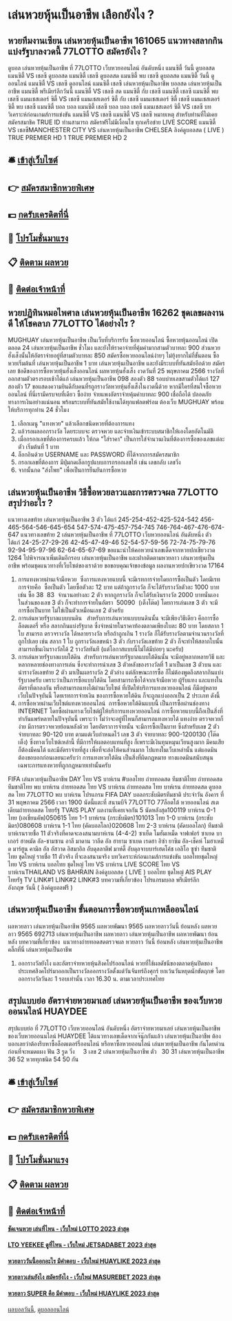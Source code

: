 # เล่นหวยหุ้นเป็นอาชีพ เลือกยังไง ?
## หวยทีมงานเซียน เล่นหวยหุ้นเป็นอาชีพ 161065 แนวทางสลากกินแบ่งรัฐบาลงวดนี้ 77LOTTO สมัครยังไง ?
ดูบอล เล่นหวยหุ้นเป็นอาชีพ ที่ 77LOTTO เว็บหวยออนไลน์ อันดับหนึ่ง แมนซิตี้ วันนี้ ดูบอลสด แมนซิตี้ VS เชลซี ดูบอลสด แมนซิตี้ เชลซี ดูบอลสด แมนซิตี้ พบ เชลซี ดูบอลสด แมนซิตี้ วันนี้ ดูออนไลน์ แมนซิตี้ VS เชลซี ดูออนไลน์ แมนซิตี้ เชลซี เล่นหวยหุ้นเป็นอาชีพ บอลสด เล่นหวยหุ้นเป็นอาชีพ แมนซิตี้ พรีเมียร์ลีกวันนี้ แมนซิตี้ VS เชลซี สด แมนซิตี้ กับ เชลซี แมนซิตี้ เชลซี แมนซิตี้ พบ เชลซี แมนเชสเตอร์ ซิตี้ VS เชลซี แมนเชสเตอร์ ซิตี้ กับ เชลซี แมนเชสเตอร์ ซิตี้ เชลซี แมนเชสเตอร์ ซิตี้ พบ เชลซี แมนซิตี้ บอล บอล แมนซิตี้ เชลซี บอล บอล เชลซี
แมนเชสเตอร์ ซิตี้ VS เชลซี
บทวิเคราะห์ก่อนเกมส์การแข่งขัน แมนซิตี้ VS เชลซี
แมนซิตี้ VS เชลซี
หมายเหตุ สำหรับท่านที่ไม่เคยสมัครสมาชิค TRUE ID ท่านสามารถ สมัครฟรีไม่มีเงื่อนไข ทุกเครือข่าย
LIVE SCORE แมนซิตี้ VS เชลซีMANCHESTER CITY VS เล่นหวยหุ้นเป็นอาชีพ CHELSEA
ลิงค์ดูบอลสด ( LIVE )
 TRUE PREMIER HD 1 
 TRUE PREMIER HD 2 

## 🛎 [เข้าสู่เว็บไซต์](https://bit.ly/3BG5bNw)
## 👉 [สมัครสมาชิกหวยพิเศษ](https://bit.ly/3BG5bNw)
## 💵 [กดรับเครดิตที่นี่](https://bit.ly/3C3mvgS)
## 👑 [โปรโมชั่นมาแรง](https://bit.ly/3C3mvgS)
## 📋 [ติดตาม ผลหวย](https://bit.ly/3C3mvgS)
## 📱 [ติดต่อเจ้าหน้าที่](https://bit.ly/3C3mvgS)

## หวยปฏิทินหมอไพศาล เล่นหวยหุ้นเป็นอาชีพ 16262 ชุดเลขผลงานดี ให้โชคลาภ 77LOTTO ได้อย่างไร ?
MUGHUAY เล่นหวยหุ้นเป็นอาชีพ เป็นเว็บที่บริการรับ ซื้อหวยออนไลน์ ซื้อหวยหุ้นออนไลน์ เปิดตลอด 24 เล่นหวยหุ้นเป็นอาชีพ ชั่วโมง และยังให้ราคาจ่ายที่คุ้มค่ามากสามตัวบาทละ 900 ส่วนหวยฮั่งเส็งนั้นให้อัตราจ่ายอยู่ที่สามตัวบาทละ 850 สมัครซื้อหวยออนไลน์ง่ายๆ ไม่ยุ้งยากไม่กี่ขั้นตอน ซื้อหวยเริ่มต้นที่ เล่นหวยหุ้นเป็นอาชีพ 1 บาท เล่นหวยหุ้นเป็นอาชีพ และยังมีระบบที่ทันสมัยอีกด้วย สมัครเลย
ข้อดีของการซื้อหวยหุ้นฮั่งเส็งออนไลน์
ผลหวยหุ้นฮั่งเส็ง งวดวันที่ 25 พฤษภาคม 2566 รางวัลที่ออกสามตัวตรงรอบเช้าได้แก่ เล่นหวยหุ้นเป็นอาชีพ 098 สองตัว 88 รอบบ่ายเลขสามตัวได้แก่ 127 สองตัว 17 ขอแสดงความยินดีกับคนที่รถูกรางวัลหวยหุ้นฮั่งเส็งในงวดนี้ด้วย หากมีใครที่สนใจซื้อหวยออนไลน์ ที่นี่เรามีครบจบที่เดียว ซื้อง่าย จ่ายแพงอัตราจ่ายคุ้มค่าบาทละ 900 เชื่อถือได้ ปลอดภัยทางการเงินอย่างแน่นอน พร้อมระบบที่ทันสมัยใช้งานได้ทุกแฟลตฟร์อม ต้องเว็บ MUGHUAY พร้อมให้บริการทุกท่าน 24 ชั่วโมง
1. เลือกเมนู "แทงหวย" แล้วเลือกชนิดหวยที่ต้องการแทง
2. แล้วรอผลออกรางวัล โดยระบบจะ ตรวจหวย และจ่ายเงินเข้าระบบสมาชิกให้เองโดยอัตโนมัติ
3. เมื่อกรอกเลขที่ต้องการครบแล้ว ให้กด "ใส่ราคา" เป็นการใส่จำนวนเงินที่ต้องการซื้อของเลขแต่ละตัว เริ่มต้นที่ 1 บาท
4. ล็อกอินด้วย USERNAME และ PASSWORD ที่ได้จากการสมัครสมาชิก
5. กรอกเลขที่ต้องการ มีปุ่มกดเลือกรูปแบบการกรอกเลขให้ เช่น เลขกลับ เลขวิ่ง
6. จากนั้นกด "ส่งโพย" เพื่อเป็นการยืนยันการซื้อหวย

## เล่นหวยหุ้นเป็นอาชีพ วิธีซื้อหวยลาวและการตรวจผล 77LOTTO สรุปว่าอะไร ?
แนวทางเลขท้าย เล่นหวยหุ้นเป็นอาชีพ 3 ตัว ได้แก่
245-254-452-425-524-542
456-465-564-546-645-654
547-574-475-457-754-745
746-764-467-476-674-647
แนวทางเลขท้าย 2 เล่นหวยหุ้นเป็นอาชีพ ที่ 77LOTTO เว็บหวยออนไลน์ อันดับหนึ่ง ตัว ได้แก่
24-25-27-29-26
42-45-47-49-46
52-54-57-59-56
72-74-75-79-76
92-94-95-97-96
62-64-65-67-69
ขอแนะนำให้คอหวยนำเลขเด็ดจากหวยปกเขียวงวด 1264 ไปพิจารณาเพิ่มเติมอีกรอบ เล่นหวยหุ้นเป็นอาชีพ และฝากติดตามหวยลาว เล่นหวยหุ้นเป็นอาชีพ พร้อมชุดแนวทางที่เว็บไซต์ของเราด้วย
ขอขอบคุณเจ้าของข้อมูล
ผลงานหวยปกเขียวงวด 17164
1. การแทงหวยผ่านเจ้ามือหวย  ซึ่งการแทงหวยแบบนี้ จะมีเรทการจ่ายโดยการซื้อเป็นตัว โดยมีเรทการจ่ายคือ  ซื้อเป็นตัว โดยซื้อตัวละ 12 บาท แต่ถ้าถูกรางวัล ก็จะได้รับรางวัลตัวละ 1000 บาท เช่น ซื้อ 38  83  จำนวนอย่างละ 2 ตัว หากถูกรางวัล ก็จะได้รับเงินรางวัล 2000 บาทนั่นเอง  ในส่วนของเลข 3 ตัว ก็จะทำการจ่ายในอัตรา  50090  (เต็งโต๊ด) โดยการเล่นเลข 3 ตัว จะมีการซื้อเป็นบาท ไม่ใช่เป็นตัวเหมือนเลข 2 ตัวครับ
2. การเล่นหวยรัฐบาลแบบบนดิน   สำหรับการเล่นหวยแบบบนดินนั้น จะมีเพียงวิธีเดียว คือการซื้อ ล็อตเตอรี่ หรือ สลากกินแบ่งรัฐบาล ซึ่งจำหน่ายในราคาท้องตลาดเพียงใบละ 80 บาท โดยสลาก 1 ใบ สามารถ ตรวจรางวัล ได้หลายรางวัล หรือถ้าถูกเกิน 1 รางวัล ก็ได้รับรางวัลตามจำนวนรางวัลที่ถูกไปเลย เช่น สลาก 1 ใบ ถูกรางวัลเลขหน้า 3 ตัว กับรางวัลเลขท้าย 2 ตัว ก็จะทำให้สลากใบนั้น สามารถขึ้นเงินรางวัลได้ 2 รางวัลทันที (แต่โอกาสแบบนี้ไม่ได้มีบ่อยๆ นะครับ)
3. การเล่นหวยรัฐบาลแบบใต้ดิน  สำหรับการเล่นหวยรัฐบาลแบบใต้ดินนั้น จะมีอยู่หลากหลายวิธี และหลากหลายช่องทางการเล่น ซึ่งจะทำการนำเลข 3 ตัวหลังของรางวัลที่ 1 มาเป็นเลข 3 ตัวบน และนำรางวัลเลขท้าย 2 ตัว มาเป็นผลรางวัล 2 ตัวล่าง แต่ลักษณะการซื้อ ก็ไม่ต้องพูดถึงสลากกินแบ่งรัฐบาลครับ เพราะว่าเป็นการซื้อแบบใต้ดิน โดยสามารถซื้อได้จากเจ้ามือหวย ผู้รับแทง และแทงในอัตราที่ตกลงกัน หรือสามารถแทงได้ผ่านเว็บไซต์ ที่เปิดให้บริการแทงหวยออนไลน์ ก็มีอยู่หลายเว็บในปัจจุบันนี้ โดยเรทการจ่ายเงิน ของการซื้อหวยใต้ดิน ก็จะถูกแบ่งออกเป็น 2 ประเภท ดังนี้
4. การซื้อหวยผ่านเว็บไซต์แทงหวยออนไลน์  การซื้อหวยใต้ดินแบบนี้ เป็นการซื้อผ่านช่องทาง INTERNET โดยซื้อผ่านทางเว็บไซต์ผู้ให้บริการแทงหวยออนไลน์ การซื้อหวยแบบนี้ถือเป็นสิ่งที่ทำกันแพร่หลายในปัจจุบันนี้ เพราะว่า ไม่ว่าจะอยู่ที่ไหนก็สามารถแทงหวยได้ แทงง่าย ตรวจหวยก็ง่าย มีการตรวจหวยย้อนหลังด้วย โดยอัตราการจ่ายนั้น จะมีการซื้อเป็นบาท ซึ่งสำหรับเลข 2 ตัว จ่ายบาทละ 90-120 บาท ตามแต่เว็บกำหนดไว้ เลข 3 ตัว จ่ายบาทละ 900-1200130 (โต๊ดเต็ง) ซึ่งทางเว็บไซต์เหล่านี้ ที่มีการให้ผลตอบแทนที่สูง ก็เพราะมีเงินทุนหมุนเวียนสูงมาก มีคนเสีย ก็ต้องมีคนได้ และมีอัตราจ่ายที่สูง เพื่อที่จะล่อให้คนส่วนมาก ไปแทงในเว็บเหล่านั้น แต่แอดมินต้องขอบอกก่อนเลยนะครับว่า การแทงหวยใต้ดิน เป็นสิ่งที่ผิดกฎหมาย ทางแอดมินสนับสนุนเฉพาะการแทงหวยที่ถูกกฎหมายเท่านั้นครับ

FIFA เล่นหวยหุ้นเป็นอาชีพ DAY ไทย VS บาห์เรน
#บอลไทย ถ่ายทอดสด ทีมชาติไทย ถ่ายทอดสด ทีมชาติไทย พบ บาห์เรน ถ่ายทอดสด ไทย VS บาห์เรน ถ่ายทอดสด ไทย บาห์เรน
ถ่ายทอดสด ดูบอลสด ไทย 77LOTTO พบ บาห์เรน โปรแกรม FIFA DAY บอลกระชับมิตรทีมชาติ ประจำวัน อังคาร ที่ 31 พฤษภาคม 2566 เวลา 1900 นัดนี้แตะที่ สนามบีจี 77LOTTO 77ล็อตโต้ หวยออนไลน์ สเตเดียมถ่ายทอดสด ไทยรัฐ TVAIS PLAY
ผลงานที่เคยเจอกัน 5 นัดหลังสุด100119 บาห์เรน 0-1 ไทย (เอเชี่ยนคัพ)050615 ไทย 1-1 บาห์เรน (กระชับมิตร)101013 ไทย 1-0 บาห์เรน (กระชับมิตร)080608 บาห์เรน 1-1 ไทย (คัดบอลโลก)020608 ไทย 2-3 บาห์เรน (คัดบอลโลก)
ทีมชาติบาห์เรนรายชื่อ 11 ตัวจริงที่คาดจะลงสนามบาห์เรน (4-4-2) ซาเย็ด โมฮัมเหม็ด จาฟเฟอร์ ซาเยด บาเกอร์ ฮาหมัด อัล-ชามซาน อาลี มาดาน วาลีด อัล ฮายาม ซาเยด เรดฮา อิซ่า ยาซิม อัล-เช็คห์ โมฮาเหม็ด มาร์ฮูน คามิล อัล อัสวาด อิสมาอิล อับดุลลาตีฟ มาห์ดี้ อับดุลจาบบาร์เฮดโค้ช เอลิโอ ซูซ่า
ทีมชาติไทย ชุดใหญ่ รายชื่อ 11 ตัวจริง ที่จะลงสนามจริง
บทวิเคราะห์ก่อนเกมส์การแข่งขัน บอลไทยชุดใหญ่ ไทย VS บาห์เรน
บอลไทย ชุดใหญ่ ไทย VS บาห์เรน
LIVE SCORE ไทย VS บาห์เรนTHAILAND VS BAHRAIN
ลิงค์ดูบอลสด ( LIVE ) บอลไทย ชุดใหญ่
AIS PLAY
ไทยรัฐ TV
LINK#1
LINK#2
LINK#3
บทความที่เกี่ยวข้อง
โปรแกรมบอล พรีเมียร์ลีก อังกฤษ วันนี้ ( ลิงค์ดูบอลฟรี )

## เล่นหวยหุ้นเป็นอาชีพ ขั้นตอนการซื้อหวยหุ้นเกาหลีออนไลน์
ผลหวยลาว เล่นหวยหุ้นเป็นอาชีพ 9565 ผลหวยพัฒนา 9565 ผลหวยลาววันนี้ ย้อนหลัง
ผลหวยลาว 9565 692713
 เล่นหวยหุ้นเป็นอาชีพ ผลหวยลาว เล่นหวยหุ้นเป็นอาชีพ ผลหวยพัฒนา ย้อนหลัง 
บทความที่เกี่ยวข้อง
 แนวทางถ่ายทอดสดตรวจผล หวยลาว วันนี้ ย้อนหลัง เล่นหวยหุ้นเป็นอาชีพ คลิ๊กที่นี่ เล่นหวยหุ้นเป็นอาชีพ  
1. ออกรางวัลยังไง และอัตราจ่ายหวยหุ้นสิงคโปร์ออนไลน์ หวยที่ใช้ผลดัชนีของตลาดหุ้นปิดของประเทศสิงคโปร์มาออกเป็นรางวัลออกรางวัลตั้งแต่วันจันทร์ถึงศุกร์ ยกเว้นวันหยุดนักขัตฤกษ์ โดยออกรางวัลวันละ 1 รอบเท่านั้น เวลา 16.30 น. ตามเวลาประเทศไทย

## สรุปแบบย่อ อัตราจ่ายหวยมาเลย์ เล่นหวยหุ้นเป็นอาชีพ ของเว็บหวยออนนไลน์ HUAYDEE
สรุปแบบย่อ ที่ 77LOTTO เว็บหวยออนไลน์ อันดับหนึ่ง อัตราจ่ายหวยมาเลย์ เล่นหวยหุ้นเป็นอาชีพ ของเว็บหวยออนนไลน์ HUAYDEE ได้แนวทางเลขเด็ดจากเจ๊นุ๊กกันแล้ว เล่นหวยหุ้นเป็นอาชีพ ต้องบอกเลยว่าต้องรีบหาซื้อล็อตเตอร์รี่ออนไลน์ หรือหาซื้อหวยออนไลน์ เล่นหวยหุ้นเป็นอาชีพ กันโดยด่วนก่อนที่จะหมดแผง
ฟัน 3
รูด วิ่ง     3
เลข 2 เล่นหวยหุ้นเป็นอาชีพ ตัว   30 31 เล่นหวยหุ้นเป็นอาชีพ 36 52 หวยทุกชนิด 54 50
กัน

## 🛎 [เข้าสู่เว็บไซต์](https://bit.ly/3BG5bNw)
## 👉 [สมัครสมาชิกหวยพิเศษ](https://bit.ly/3BG5bNw)
## 💵 [กดรับเครดิตที่นี่](https://bit.ly/3C3mvgS)
## 👑 [โปรโมชั่นมาแรง](https://bit.ly/3C3mvgS)
## 📋 [ติดตาม ผลหวย](https://bit.ly/3C3mvgS)
## 📱 [ติดต่อเจ้าหน้าที่](https://bit.ly/3C3mvgS)

#### [ชัดเจนหวย เล่นที่ไหน - เว็บใหม่ LOTTO 2023 ล่าสุด](https://atom.io/themes/ชัดเจนหวย%20เล่นที่ไหน%20-%20เว็บใหม่%20lotto%202023%20ล่าสุด)
#### [LTO YEEKEE ดูที่ไหน - เว็บใหม่ JETSADABET 2023 ล่าสุด](https://atom.io/themes/lto%20yeekee%20ดูที่ไหน%20-%20เว็บใหม่%20jetsadabet%202023%20ล่าสุด)
#### [หวยลาววันนี้ออกอะไร มีคำตอบ - เว็บใหม่ HUAYLIKE 2023 ล่าสุด](https://atom.io/themes/หวยลาววันนี้ออกอะไร%20มีคำตอบ%20-%20เว็บใหม่%20huaylike%202023%20ล่าสุด)
#### [หวยลาวเล่นยังไง สมัครยังไง - เว็บใหม่ MASUREBET 2023 ล่าสุด](https://atom.io/themes/หวยลาวเล่นยังไง%20สมัครยังไง%20-%20เว็บใหม่%20masurebet%202023%20ล่าสุด)
#### [หวยลาว SUPER คือ มีคำตอบ - เว็บใหม่ HUAYLIKE 2023 ล่าสุด](https://atom.io/themes/หวยลาว%20super%20คือ%20มีคำตอบ%20-%20เว็บใหม่%20huaylike%202023%20ล่าสุด)

[ผลบอลวันนี้](https://siamsport.tv "ผลบอลวันนี้"), [ดูบอลออนไลน์](https://siamsport.tv/ดูบอลสด "ดูบอลออนไลน์")